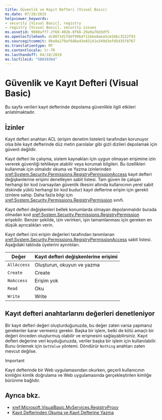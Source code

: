 ```yaml
---
title: Güvenlik ve Kayıt Defteri (Visual Basic)
ms.date: 07/20/2015
helpviewer_keywords:
- security [Visual Basic], registry
- registry [Visual Basic], security issues
ms.assetid: 9980aff7-2f69-492b-8f66-29a9a76d3df5
ms.openlocfilehash: dc0071d1fddf99bd712ebe8aea5c61bbc3522f93
ms.sourcegitcommit: 0be8a279af6d8a43e03141e349d3efd5d35f8767
ms.translationtype: MT
ms.contentlocale: tr-TR
ms.lasthandoff: 04/18/2019
ms.locfileid: "58839364"
---
```

# <a name="security-and-the-registry-visual-basic"></a>Güvenlik ve Kayıt Defteri (Visual Basic)
Bu sayfa verileri kayıt defterinde depolama güvenlikle ilgili etkileri anlatılmaktadır.  
  
## <a name="permissions"></a>İzinler  
 Kayıt defteri anahtarı ACL (erişim denetim listeleri) tarafından korunuyor olsa bile kayıt defterinde düz metin parolalar gibi gizli dizileri depolamak için güvenli değildir.  
  
 Kayıt defteri ile çalışma, sistem kaynakları için uygun olmayan erişimine izin vererek güvenliği tehlikeye atabilir veya korumalı bilgileri. Bu özellikleri kullanmak için olmalıdır okuma ve Yazma izinlerinden <xref:System.Security.Permissions.RegistryPermissionAccess> kayıt defteri değişkenlerine erişimi denetleyen sabit listesi. Tam güven ile çalışan herhangi bir kod (varsayılan güvenlik ilkesini altında kullanıcının yerel sabit diskinde yüklü herhangi bir kod budur) kayıt defterine erişim için gerekli izinlere sahip. Daha fazla bilgi için <xref:System.Security.Permissions.RegistryPermission> sınıfı.  
  
 Kayıt defteri değişkenleri bellek konumlarda olmayan depolanmalıdır burada olmadan kod <xref:System.Security.Permissions.RegistryPermission> erişebilir. Benzer şekilde, izin verirken, işin tamamlanması için gereken en düşük ayrıcalıkları verin.  
  
 Kayıt defteri izni erişim değerleri tarafından tanımlanan <xref:System.Security.Permissions.RegistryPermissionAccess> sabit listesi. Aşağıdaki tabloda üyelerini ayrıntıları.  
  
|Değer|Kayıt defteri değişkenlerine erişimi|  
|-----------|----------------------------------|  
|`AllAccess`|Oluşturun, okuyun ve yazma|  
|`Create`|Create|  
|`NoAccess`|Erişim yok|  
|`Read`|Oku|  
|`Write`|Write|  
  
## <a name="checking-values-in-registry-keys"></a>Kayıt defteri anahtarlarını değerleri denetleniyor  
 Bir kayıt defteri değeri oluşturduğunuzda, bu değer zaten varsa yapmanız gerekenler karar vermeniz gerekir. Başka bir işlem, belki de kötü amaçlı bir değeri önceden oluşturmuş olabilir ve erişmesini sağlayabilirsiniz. Kayıt defteri değerine veri koyduğunuzda, veriler başka bir işlem için kullanılabilir. Bunu önlemek için `GetValue` yöntemi. Döndürür `Nothing` anahtarı zaten mevcut değilse.  
  
> [!IMPORTANT]
>  Kayıt defterinde bir Web uygulamasından okurken, geçerli kullanıcının kimliğini kimlik doğrulama ve Web uygulamasında gerçekleştirilen kimliğe bürünme bağlıdır.  
  
## <a name="see-also"></a>Ayrıca bkz.

- <xref:Microsoft.VisualBasic.MyServices.RegistryProxy>
- [Kayıt Defterinden Okuma ve Kayıt Defterine Yazma](../../../../visual-basic/developing-apps/programming/computer-resources/reading-from-and-writing-to-the-registry.md)
